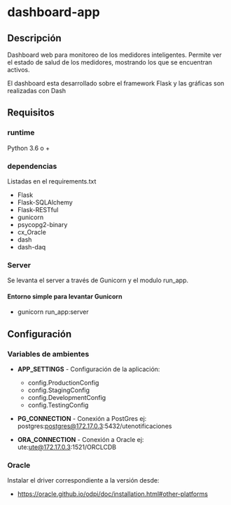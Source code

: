 # dashboard-app

## Descripción

Dashboard web para monitoreo de los medidores inteligentes. Permite ver el estado de salud de los medidores, mostrando los que se encuentran activos.

El dashboard esta desarrollado sobre el framework Flask y las gráficas son realizadas con Dash

## Requisitos

### runtime
 Python 3.6 o +

### dependencias

Listadas en el requirements.txt

* Flask
* Flask-SQLAlchemy
* Flask-RESTful
* gunicorn
* psycopg2-binary
* cx_Oracle
* dash
* dash-daq

### Server 

Se levanta el server a través de Gunicorn y el modulo run_app.

#### Entorno simple para levantar Gunicorn
* gunicorn run_app:server

## Configuración

### Variables de ambientes
* **APP_SETTINGS** - Configuración de la aplicación:
    * config.ProductionConfig
    * config.StagingConfig
    * config.DevelopmentConfig
    * config.TestingConfig
    
* **PG_CONNECTION** - Conexión a PostGres ej: postgres:postgres@172.17.0.3:5432/utenotificaciones
* **ORA_CONNECTION** - Conexión a Oracle ej: ute:ute@172.17.0.3:1521/ORCLCDB

### Oracle
Instalar el driver correspondiente a la versión desde:
* https://oracle.github.io/odpi/doc/installation.html#other-platforms
